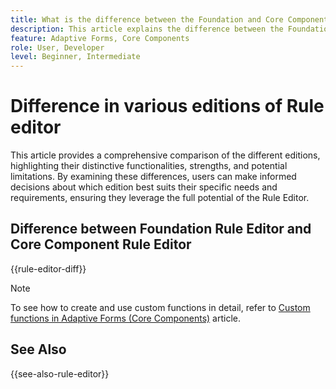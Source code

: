 ```yaml
---
title: What is the difference between the Foundation and Core Components rule editors?
description: This article explains the difference between the Foundation and Core Components rule editors
feature: Adaptive Forms, Core Components
role: User, Developer
level: Beginner, Intermediate
---
```

# Difference in various editions of Rule editor 

This article provides a comprehensive comparison of the different editions, highlighting their distinctive functionalities, strengths, and potential limitations. By examining these differences, users can make informed decisions about which edition best suits their specific needs and requirements, ensuring they leverage the full potential of the Rule Editor. 

## Difference between Foundation Rule Editor and Core Component Rule Editor

{{rule-editor-diff}}

>[!NOTE]
>
> To see how to create and use custom functions in detail, refer to [Custom functions in Adaptive Forms (Core Components)](/help/forms/create-and-use-custom-functions.md) article.


## See Also

{{see-also-rule-editor}}

